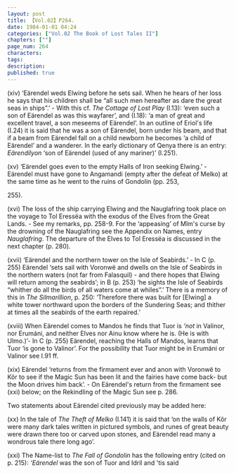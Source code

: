 ```yaml
---
layout: post
title: 【Vol.02】P264.
date: 1984-01-01 04:24
categories: ["Vol.02 The Book of Lost Tales II"]
chapters: [""]
page_num: 264
characters: 
tags: 
description: 
published: true
---
```


<p style="text-indent: 0;">
(xiv) ‘Eärendel weds Elwing before he sets sail. When he hears of her loss he says that his children shall be “all such men hereafter as dare the great seas in ships”.’ - With this cf. <I>The Cottage of Lost Play</I> (I.13): ‘even such a son of Eärendel as was this wayfarer’, and (I.18): ‘a man of great and excellent travel, a son meseems of Eärendel’. In an outline of Eriol's life (I.24) it is said that he was a son of Eärendel, born under his beam, and that if a beam from Eärendel fall on a child newborn he becomes ‘a child of Eärendel’ and a wanderer. In the early dictionary of Qenya there is an entry: <I>Eärendilyon</I> ‘son of Eärendel (used of any mariner)’ (I.251).
</p>

(xv) ‘Eärendel goes even to the empty Halls of Iron seeking Elwing.’ -Eärendel must have gone to Angamandi (empty after the defeat of Melko) at the same time as he went to the ruins of Gondolin (pp. 253,

255).

(xvi) The loss of the ship carrying Elwing and the Nauglafring took place on the voyage to Tol Eressëa with the exodus of the Elves from the Great Lands. - See my remarks, pp. 258-9. For the ‘appeasing’ of Mîm's curse by the drowning of the Nauglafring see the Appendix on Names, entry <I>Nauglafring</I>. The departure of the Elves to Tol Eressëa is discussed in the next chapter (p. 280).

(xvii) ‘Eärendel and the northern tower on the Isle of Seabirds.’ - In C (p. 255) Eärendel ‘sets sail with Voronwë and dwells on the Isle of Seabirds in the northern waters (not far from Falasquil) - and there hopes that Elwing will return among the seabirds’; in B (p. 253) ‘he sights the Isle of Seabirds “whither do all the birds of all waters come at whiles”.’ There is a memory of this in <I>The Silmarillion</I>, p. 250: ‘Therefore there was built for [Elwing] a white tower northward upon the borders of the Sundering Seas; and thither at times all the seabirds of the earth repaired.’

(xviii) When Eärendel comes to Mandos he finds that Tuor is <I>‘not</I> in Valinor, nor Erumáni, and neither Elves nor Ainu know where he is. (He is with Ulmo.)’- In C (p. 255) Eärendel, reaching the Halls of Mandos, learns that Tuor ‘is gone to Valinor’. For the possibility that Tuor might be in Erumáni or Valinor see I.91 ff.

(xix) Eärendel ‘returns from the firmament ever and anon with Voronwë to Kôr to see if the Magic Sun has been lit and the fairies have come back- but the Moon drives him back’. - On Eärendel's return from the firmament see (xxi) below; on the Rekindling of the Magic Sun see p. 286.

Two statements about Eärendel cited previously may be added here:

(xx) In the tale of <I>The Theft of Melko</I> (I.141) it is said that ‘on the walls of Kôr were many dark tales written in pictured symbols, and runes of great beauty were drawn there too or carved upon stones, and Eärendel read many a wondrous tale there long ago’.

(xxi) The Name-list to <I>The Fall of Gondolin</I> has the following entry (cited on p. 215): <I>‘Eärendel</I> was the son of Tuor and Idril and 'tis said

